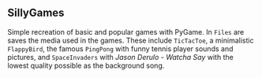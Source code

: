 ## SillyGames
Simple recreation of basic and popular games with PyGame. In `Files` are saves the media used in the games. These include `TicTacToe`, a minimalistic `FlappyBird`, the famous `PingPong` with funny tennis player sounds and pictures, and `SpaceInvaders` with _Jason Derulo - Watcha Say_ with the lowest quality possible as the background song.
